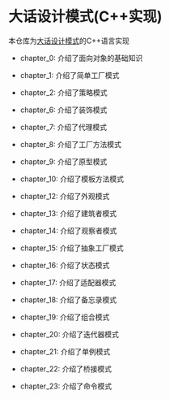 # 大话设计模式(C++实现)

本仓库为[大话设计模式](https://book.douban.com/subject/2334288/)的C++语言实现

* chapter_0: 介绍了面向对象的基础知识

* chapter_1: 介绍了简单工厂模式

* chapter_2: 介绍了策略模式

* chapter_6: 介绍了装饰模式

* chapter_7: 介绍了代理模式

* chapter_8: 介绍了工厂方法模式

* chapter_9: 介绍了原型模式

* chapter_10: 介绍了模板方法模式

* chapter_12: 介绍了外观模式

* chapter_13: 介绍了建筑者模式

* chapter_14: 介绍了观察者模式

* chapter_15: 介绍了抽象工厂模式

* chapter_16: 介绍了状态模式

* chapter_17: 介绍了适配器模式

* chapter_18: 介绍了备忘录模式

* chapter_19: 介绍了组合模式

* chapter_20: 介绍了迭代器模式

* chapter_21: 介绍了单例模式

* chapter_22: 介绍了桥接模式

* chapter_23: 介绍了命令模式

  

